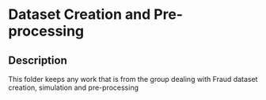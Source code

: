 # Dataset Creation and Pre-processing
## Description
This folder keeps any work that is from the group dealing with Fraud dataset creation, simulation and pre-processing
